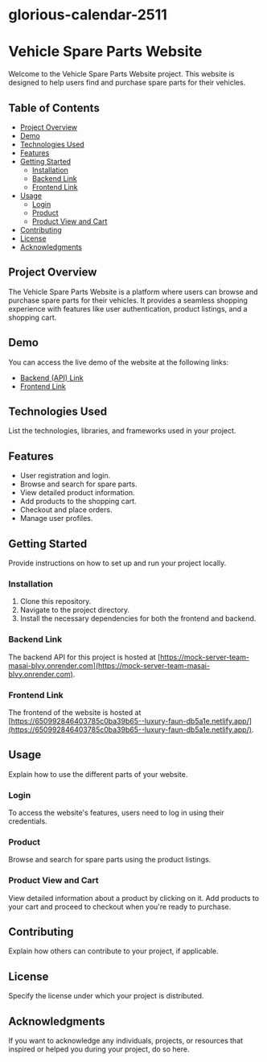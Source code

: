 # glorious-calendar-2511

# Vehicle Spare Parts Website

Welcome to the Vehicle Spare Parts Website project. This website is designed to help users find and purchase spare parts for their vehicles.

## Table of Contents

- [Project Overview](#project-overview)
- [Demo](#demo)
- [Technologies Used](#technologies-used)
- [Features](#features)
- [Getting Started](#getting-started)
  - [Installation](#installation)
  - [Backend Link](#backend-link)
  - [Frontend Link](#frontend-link)
- [Usage](#usage)
  - [Login](#login)
  - [Product](#product)
  - [Product View and Cart](#product-view-and-cart)
- [Contributing](#contributing)
- [License](#license)
- [Acknowledgments](#acknowledgments)

## Project Overview

The Vehicle Spare Parts Website is a platform where users can browse and purchase spare parts for their vehicles. It provides a seamless shopping experience with features like user authentication, product listings, and a shopping cart.

## Demo

You can access the live demo of the website at the following links:
- [Backend (API) Link](https://mock-server-team-masai-blvy.onrender.com)
- [Frontend Link](https://650992846403785c0ba39b65--luxury-faun-db5a1e.netlify.app/)

## Technologies Used

List the technologies, libraries, and frameworks used in your project.


## Features

- User registration and login.
- Browse and search for spare parts.
- View detailed product information.
- Add products to the shopping cart.
- Checkout and place orders.
- Manage user profiles.

## Getting Started

Provide instructions on how to set up and run your project locally.

### Installation

1. Clone this repository.
2. Navigate to the project directory.
3. Install the necessary dependencies for both the frontend and backend.

### Backend Link

The backend API for this project is hosted at [https://mock-server-team-masai-blvy.onrender.com](https://mock-server-team-masai-blvy.onrender.com).

### Frontend Link

The frontend of the website is hosted at [https://650992846403785c0ba39b65--luxury-faun-db5a1e.netlify.app/](https://650992846403785c0ba39b65--luxury-faun-db5a1e.netlify.app/).

## Usage

Explain how to use the different parts of your website.

### Login

To access the website's features, users need to log in using their credentials.

### Product

Browse and search for spare parts using the product listings.

### Product View and Cart

View detailed information about a product by clicking on it. Add products to your cart and proceed to checkout when you're ready to purchase.

## Contributing

Explain how others can contribute to your project, if applicable.

## License

Specify the license under which your project is distributed.

## Acknowledgments

If you want to acknowledge any individuals, projects, or resources that inspired or helped you during your project, do so here.
